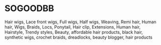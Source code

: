 # SOGOODBB
Hair wigs, Lace front wigs, Full wigs, Half wigs, Weaving, Remi hair, Human hair, Wigs, Braids, Locs, Ponytail, Hair clip, Extensions, Human hair, Hairstyle, Trendy styles, Beauty, affordable hair products, black hair, synthetic wigs, crochet braids, dreadlocks, beauty blogger, hair products
